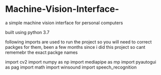 # Machine-Vision-Interface-
a simple machine vision interface for personal computers 

built using python 3.7 

following imports are used to run the project so you will need to correct packges for them, been a few months since i did this project so cant rememebr the exact packge names 

import cv2
import numpy as np
import mediapipe as mp
import pyautogui as pag
import math
import winsound
import speech_recognition
